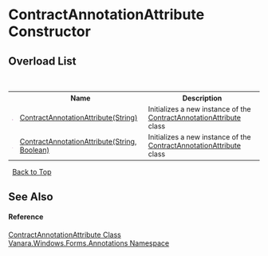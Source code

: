 # ContractAnnotationAttribute Constructor 
 


## Overload List
&nbsp;<table><tr><th></th><th>Name</th><th>Description</th></tr><tr><td>![Public method](media/pubmethod.gif "Public method")</td><td><a href="74e3c658-7cfe-5bff-3f66-c14e0cdd18d2">ContractAnnotationAttribute(String)</a></td><td>
Initializes a new instance of the <a href="fc7fc6e1-af8b-4ee5-9053-99e47d5ab884">ContractAnnotationAttribute</a> class</td></tr><tr><td>![Public method](media/pubmethod.gif "Public method")</td><td><a href="d62da263-e184-5297-b817-eb9ed49b11a7">ContractAnnotationAttribute(String, Boolean)</a></td><td>
Initializes a new instance of the <a href="fc7fc6e1-af8b-4ee5-9053-99e47d5ab884">ContractAnnotationAttribute</a> class</td></tr></table>&nbsp;
<a href="#contractannotationattribute-constructor">Back to Top</a>

## See Also


#### Reference
<a href="fc7fc6e1-af8b-4ee5-9053-99e47d5ab884">ContractAnnotationAttribute Class</a><br /><a href="600255aa-5477-7018-00f3-14fce5adebc9">Vanara.Windows.Forms.Annotations Namespace</a><br />